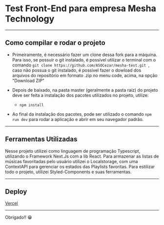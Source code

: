 # Test Front-End para empresa Mesha Technology

------------
## Como compilar e rodar o projeto
- Primeiramente, é necessário fazer um clone dessa fork para a máquina. Para isso, se possuir o git instalado, é possível utilizar o terminal com o comando `git clone https://github.com/ASOCezar/mesha-test.git `, caso não possua o git instalado, é possivel fazer o dowload dos arquivos do repositório em formato .zip no menu code, acima, na opção "Download ZIP"

- Depois de baixado, na pasta master (geralmente a pasta raíz) do projeto deve ser feita a instalação dos pacotes utilizados no projeto, utilize:
    - `npm install` 
 
- Ao final da instalação dos pacotes, pode ser utilizado o comando `npm run dev` para rodar a aplicação e abrir em seu navegador padrão.
______

## Ferramentas Utilizadas
Nesse projeto utilizei como linguagem de programação Typescript, utilizando o Framework Next.Js com a lib React. Para armazenar as listas de músicas favoritadas pelo usuário utilizei o Localstorage, com uma ContextAPI para gerenciar os estados das Playlists favoritas.
Para estilizar todo o projeto, utilizei Styled-Components e suas ferramentas.
______

## Deploy

[Vercel](https://mesha-teste.asocezar.online)
________________
Obrigado!! 😁
